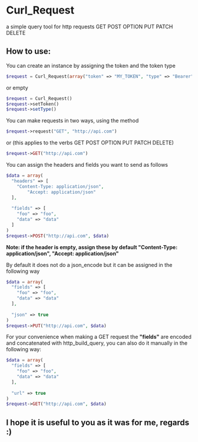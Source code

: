 # Curl_Request
a simple query tool for http requests GET POST OPTION PUT PATCH DELETE

## How to use:

You can create an instance by assigning the token and the token type
```php
$request = Curl_Request(array("token" => "MY_TOKEN", "type" => "Bearer"))
```

or empty
```php
$request = Curl_Request()
$request->setToken()
$request->setType()
```
You can make requests in two ways, using the method
```php
$request->request("GET", "http://api.com")
```

or (this applies to the verbs GET POST OPTION PUT PATCH DELETE)
```php
$request->GET("http://api.com")
```

You can assign the headers and fields you want to send as follows
```php
$data = array(
  "headers" => [
    "Content-Type: application/json",
		"Accept: application/json"
  ],
  
  "fields" => [
    "foo" => "foo",
    "data" => "data"
  ]
)
$request->POST("http://api.com", $data)
```
**Note:
if the header is empty, assign these by default
  "Content-Type: application/json",
  "Accept: application/json"**

By default it does not do a json_encode but it can be assigned in the following way
```php
$data = array(
  "fields" => [
    "foo" => "foo",
    "data" => "data"
  ],
  
  "json" => true
)
$request->PUT("http://api.com", $data)
```
For your convenience when making a GET request the **"fields"** are encoded and concatenated with http_build_query, you can also do it manually in the following way:
```php
$data = array(
  "fields" => [
    "foo" => "foo",
    "data" => "data"
  ],
  
  "url" => true
)
$request->GET("http://api.com", $data)
```
## **I hope it is useful to you as it was for me, regards :)**
